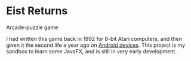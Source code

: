 # Eist Returns
Arcade-puzzle game

I had written this game back in 1992 for 8-bit Atari computers, 
and then given it the second life a year ago on [Android devices](https://play.google.com/store/apps/details?id=pl.nwg.dev.eist).
This project is my sandbox to learn some JavaFX, and is still in very early development.